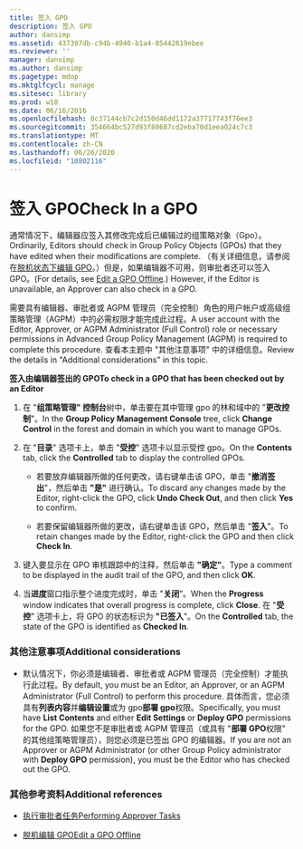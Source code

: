 ```yaml
---
title: 签入 GPO
description: 签入 GPO
author: dansimp
ms.assetid: 437397db-c94b-4940-b1a4-05442619ebee
ms.reviewer: ''
manager: dansimp
ms.author: dansimp
ms.pagetype: mdop
ms.mktglfcycl: manage
ms.sitesec: library
ms.prod: w10
ms.date: 06/16/2016
ms.openlocfilehash: 8c37144cb7c2d150d46dd1172a37717743f76ee3
ms.sourcegitcommit: 354664bc527d93f80687cd2eba70d1eea024c7c3
ms.translationtype: MT
ms.contentlocale: zh-CN
ms.lasthandoff: 06/26/2020
ms.locfileid: "10802116"
---
```

# <span data-ttu-id="a9617-103">签入 GPO</span><span class="sxs-lookup"><span data-stu-id="a9617-103">Check In a GPO</span></span>


<span data-ttu-id="a9617-104">通常情况下，编辑器应签入其修改完成后已编辑过的组策略对象（Gpo）。</span><span class="sxs-lookup"><span data-stu-id="a9617-104">Ordinarily, Editors should check in Group Policy Objects (GPOs) that they have edited when their modifications are complete.</span></span> <span data-ttu-id="a9617-105">（有关详细信息，请参阅在[脱机状态下编辑 GPO](edit-a-gpo-offline-agpm30ops.md)。）但是，如果编辑器不可用，则审批者还可以签入 GPO。</span><span class="sxs-lookup"><span data-stu-id="a9617-105">(For details, see [Edit a GPO Offline](edit-a-gpo-offline-agpm30ops.md).) However, if the Editor is unavailable, an Approver can also check in a GPO.</span></span>

<span data-ttu-id="a9617-106">需要具有编辑器、审批者或 AGPM 管理员（完全控制）角色的用户帐户或高级组策略管理（AGPM）中的必需权限才能完成此过程。</span><span class="sxs-lookup"><span data-stu-id="a9617-106">A user account with the Editor, Approver, or AGPM Administrator (Full Control) role or necessary permissions in Advanced Group Policy Management (AGPM) is required to complete this procedure.</span></span> <span data-ttu-id="a9617-107">查看本主题中 "其他注意事项" 中的详细信息。</span><span class="sxs-lookup"><span data-stu-id="a9617-107">Review the details in "Additional considerations" in this topic.</span></span>

**<span data-ttu-id="a9617-108">签入由编辑器签出的 GPO</span><span class="sxs-lookup"><span data-stu-id="a9617-108">To check in a GPO that has been checked out by an Editor</span></span>**

1.  <span data-ttu-id="a9617-109">在 "**组策略管理" 控制台**树中，单击要在其中管理 gpo 的林和域中的 "**更改控制**"。</span><span class="sxs-lookup"><span data-stu-id="a9617-109">In the **Group Policy Management Console** tree, click **Change Control** in the forest and domain in which you want to manage GPOs.</span></span>

2.  <span data-ttu-id="a9617-110">在 "**目录**" 选项卡上，单击 "**受控**" 选项卡以显示受控 gpo。</span><span class="sxs-lookup"><span data-stu-id="a9617-110">On the **Contents** tab, click the **Controlled** tab to display the controlled GPOs.</span></span>

    -   <span data-ttu-id="a9617-111">若要放弃编辑器所做的任何更改，请右键单击该 GPO，单击 "**撤消签出**"，然后单击 **"是"** 进行确认。</span><span class="sxs-lookup"><span data-stu-id="a9617-111">To discard any changes made by the Editor, right-click the GPO, click **Undo Check Out**, and then click **Yes** to confirm.</span></span>

    -   <span data-ttu-id="a9617-112">若要保留编辑器所做的更改，请右键单击该 GPO，然后单击 "**签入**"。</span><span class="sxs-lookup"><span data-stu-id="a9617-112">To retain changes made by the Editor, right-click the GPO and then click **Check In**.</span></span>

3.  <span data-ttu-id="a9617-113">键入要显示在 GPO 审核跟踪中的注释，然后单击 **"确定"**。</span><span class="sxs-lookup"><span data-stu-id="a9617-113">Type a comment to be displayed in the audit trail of the GPO, and then click **OK**.</span></span>

4.  <span data-ttu-id="a9617-114">当**进度**窗口指示整个进度完成时，单击 "**关闭**"。</span><span class="sxs-lookup"><span data-stu-id="a9617-114">When the **Progress** window indicates that overall progress is complete, click **Close**.</span></span> <span data-ttu-id="a9617-115">在 "**受控**" 选项卡上，将 GPO 的状态标识为 **"已签入**"。</span><span class="sxs-lookup"><span data-stu-id="a9617-115">On the **Controlled** tab, the state of the GPO is identified as **Checked In**.</span></span>

### <span data-ttu-id="a9617-116">其他注意事项</span><span class="sxs-lookup"><span data-stu-id="a9617-116">Additional considerations</span></span>

-   <span data-ttu-id="a9617-117">默认情况下，你必须是编辑者、审批者或 AGPM 管理员（完全控制）才能执行此过程。</span><span class="sxs-lookup"><span data-stu-id="a9617-117">By default, you must be an Editor, an Approver, or an AGPM Administrator (Full Control) to perform this procedure.</span></span> <span data-ttu-id="a9617-118">具体而言，您必须具有**列表内容**并**编辑设置**或为 gpo**部署 gpo**权限。</span><span class="sxs-lookup"><span data-stu-id="a9617-118">Specifically, you must have **List Contents** and either **Edit Settings** or **Deploy GPO** permissions for the GPO.</span></span> <span data-ttu-id="a9617-119">如果您不是审批者或 AGPM 管理员（或具有 "**部署 GPO**权限" 的其他组策略管理员），则您必须是已签出 GPO 的编辑器。</span><span class="sxs-lookup"><span data-stu-id="a9617-119">If you are not an Approver or AGPM Administrator (or other Group Policy administrator with **Deploy GPO** permission), you must be the Editor who has checked out the GPO.</span></span>

### <span data-ttu-id="a9617-120">其他参考资料</span><span class="sxs-lookup"><span data-stu-id="a9617-120">Additional references</span></span>

-   [<span data-ttu-id="a9617-121">执行审批者任务</span><span class="sxs-lookup"><span data-stu-id="a9617-121">Performing Approver Tasks</span></span>](performing-approver-tasks-agpm30ops.md)

-   [<span data-ttu-id="a9617-122">脱机编辑 GPO</span><span class="sxs-lookup"><span data-stu-id="a9617-122">Edit a GPO Offline</span></span>](edit-a-gpo-offline-agpm30ops.md)

 

 





